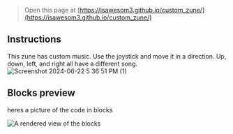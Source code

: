  


> Open this page at [https://isawesom3.github.io/custom_zune/](https://isawesom3.github.io/custom_zune/)

## Instructions

This zune has custom music.
Use the joystick and move it in a direction.
Up, down, left, and right all have a different song.
![Screenshot 2024-06-22 5 36 51 PM (1)](https://github.com/isawesom3/custom_ZUNE/assets/173570795/ca34834b-8433-4f09-9b87-f23bffcbec1e)

## Blocks preview

heres a picture of the code in blocks

![A rendered view of the blocks](https://github.com/isawesom3/custom_zune/raw/master/.github/makecode/blocks.png)
